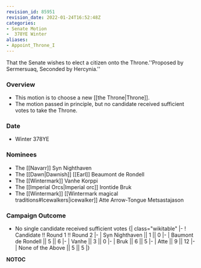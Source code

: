 ```yaml
---
revision_id: 85951
revision_date: 2022-01-24T16:52:48Z
categories:
- Senate Motion
-  378YE Winter
aliases:
- Appoint_Throne_I
---
```


That the Senate wishes to elect a citizen onto the Throne.''Proposed by Sermersuaq, Seconded by Hercynia.''

### Overview
* This motion is to choose a new [[the Throne|Throne]].
* The motion passed in principle, but no candidate received sufficient votes to take the Throne.

### Date
* Winter 378YE

### Nominees
* The [[Navarr]] Syn Nighthaven
* The [[Dawn|Dawnish]] [[Earl]] Beaumont de Rondell
* The [[Wintermark]] Vanhe Korppi
* The [[Imperial Orcs|Imperial orc]] Irontide Bruk
* The [[Wintermark]] [[Wintermark magical traditions#Icewalkers|icewalker]] Atte Arrow-Tongue Metsastajason

### Campaign Outcome
* No single candidate received sufficient votes
{| class="wikitable"
|-
! Candidate !! Round 1 !! Round 2
|-
| Syn Nighthaven || 1 || 0
|-
| Baumont de Rondell || 5 || 6
|-
| Vanhe || 3 || 0
|-
| Bruk || 6 || 5
|-
| Atte || 9 || 12
|-
| None of the Above || 5 || 5
|}



__NOTOC__